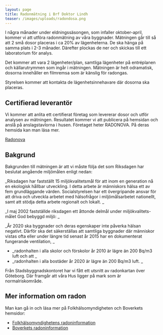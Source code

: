 ```yaml
---
layout: page
title: Radonmätning i Brf Doktor Lindh
teaser: /images/uploads/radondosa.png
---
```

I några månader under eldningssäsongen, som infaller oktober-april, kommer vi att utföra radonmätning av våra byggnader. Mätningen går till så att 2 små dosor placeras i ca 20% av lägenheterna. De ska hänga på samma plats i 2-3 månader. Därefter plockas de ner och skickas till ett laboratorium för analys.

Det kommer att vara 2 lägenheter/plan, samtliga lägenheter på entréplanen och källarutrymmen som ingår i mätningen. Mätningen är helt odramatisk, dosorna innehåller en filmremsa som är känslig för radongas.

Styrelsen kommer att kontakta de lägenhetsinnehavare där dosorna ska placeras.

## Certifierad leverantör

Vi kommer att anlita ett certifierat företag som levererar dosor och utför analysen av mätningen. Resultatet kommer vi att publicera på hemsidan och anslå på anslagstavlorna i husen. Företaget heter RADONOVA. På deras hemsida kan man läsa mer. 

[Radonova](https://radonova.se/)

## Bakgrund

Bakgrunden till mätningen är att vi måste följa det som Riksdagen har beslutat angående miljömålen enligt nedan:

_Riksdagen har fastställt 15 miljökvalitetsmål för att inom en generation nå en ekologisk hållbar utveckling. I detta arbete är människors hälsa ett av fem grundläggande värden. Socialstyrelsen har ett övergripande ansvar för att driva och utveckla arbetet med hälsofrågor i miljömålsarbetet nationellt, samt att stödja detta arbete regionalt och lokalt. _

_I maj 2002 fastställde riksdagen ett åttonde delmål under miljökvalitets- målet God bebyggd miljö: _

_År 2020 ska byggnader och deras egenskaper inte påverka hälsan negativt. Därför ska det säkerställas att samtliga byggnader där människor vistas ofta eller under längre tid senast år 2015 har en dokumenterat fungerande ventilation, _

* _radonhalten i alla skolor och förskolor år 2010 är lägre än 200 Bq/m3 luft och att _
* _radonhalten i alla bostäder år 2020 är lägre än 200 Bq/m3 luft. _

Från Stadsbyggnadskontoret har vi fått ett utsnitt av radonkartan över Göteborg. Där framgår att våra Hus ligger på mark som är normalriskområde.

## Mer information om radon

Man kan gå in och läsa mer på Folkhälsomyndigheten och Boverkets hemsidor:

* [Folkhälsomyndighetens radoninformation ](https://www.folkhalsomyndigheten.se/publicerat-material/publikationsarkiv/r/radon-i-inomhusluft/)
* [Boverkets radoninformation](https://www.boverket.se/sv/byggande/halsa-och-inomhusmiljo/radon/)
